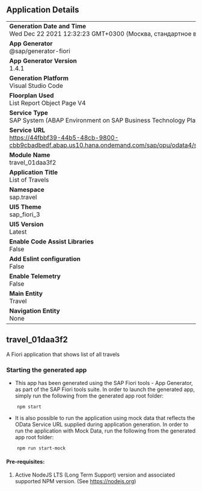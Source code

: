 ## Application Details
|               |
| ------------- |
|**Generation Date and Time**<br>Wed Dec 22 2021 12:32:23 GMT+0300 (Москва, стандартное время)|
|**App Generator**<br>@sap/generator-fiori|
|**App Generator Version**<br>1.4.1|
|**Generation Platform**<br>Visual Studio Code|
|**Floorplan Used**<br>List Report Object Page V4|
|**Service Type**<br>SAP System (ABAP Environment on SAP Business Technology Platform)|
|**Service URL**<br>https://44fbbf39-44b5-48cb-9800-cbb9cbadbedf.abap.us10.hana.ondemand.com/sap/opu/odata4/sap/zui_fe_travel_000217_o4/srvd/sap/zui_fe_travel_000217_o4/0001/
|**Module Name**<br>travel_01daa3f2|
|**Application Title**<br>List of Travels|
|**Namespace**<br>sap.travel|
|**UI5 Theme**<br>sap_fiori_3|
|**UI5 Version**<br>Latest|
|**Enable Code Assist Libraries**<br>False|
|**Add Eslint configuration**<br>False|
|**Enable Telemetry**<br>False|
|**Main Entity**<br>Travel|
|**Navigation Entity**<br>None|

## travel_01daa3f2

A Fiori application that shows list of all travels

### Starting the generated app

-   This app has been generated using the SAP Fiori tools - App Generator, as part of the SAP Fiori tools suite.  In order to launch the generated app, simply run the following from the generated app root folder:

```
    npm start
```

- It is also possible to run the application using mock data that reflects the OData Service URL supplied during application generation.  In order to run the application with Mock Data, run the following from the generated app root folder:

```
    npm run start-mock
```

#### Pre-requisites:

1. Active NodeJS LTS (Long Term Support) version and associated supported NPM version.  (See https://nodejs.org)


